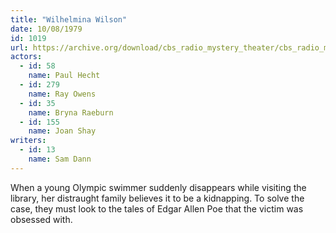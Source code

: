 ```yaml
---
title: "Wilhelmina Wilson"
date: 10/08/1979
id: 1019
url: https://archive.org/download/cbs_radio_mystery_theater/cbs_radio_mystery_theater-1001-1050.zip/cbs_radio_mystery_theater-1001-1050%2Fcbsrmt_1019_wilhelmina_wilson.mp3
actors:  
  - id: 58
    name: Paul Hecht  
  - id: 279
    name: Ray Owens  
  - id: 35
    name: Bryna Raeburn  
  - id: 155
    name: Joan Shay
writers:  
  - id: 13
    name: Sam Dann
---
```

When a young Olympic swimmer suddenly disappears while visiting the library, her distraught family believes it to be a kidnapping. To solve the case, they must look to the tales of Edgar Allen Poe that the victim was obsessed with.